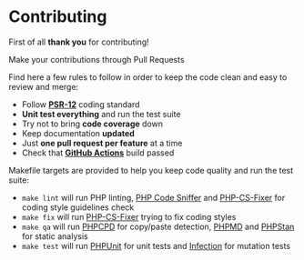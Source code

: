 # Contributing

First of all **thank you** for contributing!

Make your contributions through Pull Requests

Find here a few rules to follow in order to keep the code clean and easy to review and merge:

- Follow **[PSR-12](https://github.com/php-fig/fig-standards/blob/master/accepted/PSR-12-extended-coding-style-guide.md)** coding standard
- **Unit test everything** and run the test suite
- Try not to bring **code coverage** down
- Keep documentation **updated**
- Just **one pull request per feature** at a time
- Check that **[GitHub Actions](https://github.com/juliangut/slim-routing/actions)** build passed

Makefile targets are provided to help you keep code quality and run the test suite:

- `make lint` will run PHP linting, [PHP Code Sniffer](https://github.com/squizlabs/PHP_CodeSniffer) and [PHP-CS-Fixer](https://github.com/FriendsOfPhp/PHP-CS-Fixer) for coding style guidelines check
- `make fix` will run [PHP-CS-Fixer](https://github.com/FriendsOfPhp/PHP-CS-Fixer) trying to fix coding styles
- `make qa` will run [PHPCPD](https://github.com/sebastianbergmann/phpcpd) for copy/paste detection, [PHPMD](https://github.com/phpmd/phpmd) and [PHPStan](https://github.com/phpstan/phpstan) for static analysis
- `make test` will run [PHPUnit](https://github.com/sebastianbergmann/phpunit) for unit tests and [Infection](https://github.com/infection/infection) for mutation tests
